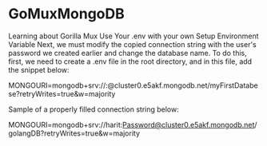 # GoMuxMongoDB
Learning about Gorilla Mux 
Use Your .env with your own
Setup Environment Variable
Next, we must modify the copied connection string with the user's password we created earlier and change the database name. To do this, first, we need to create a .env file in the root directory, and in this file, add the snippet below:

MONGOURI=mongodb+srv://<YOUR USERNAME HERE>:<YOUR PASSWORD HERE>@cluster0.e5akf.mongodb.net/myFirstDatabese?retryWrites=true&w=majority

Sample of a properly filled connection string below:

MONGOURI=mongodb+srv://harit:Password@cluster0.e5akf.mongodb.net/golangDB?retryWrites=true&w=majority